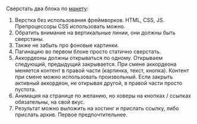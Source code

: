 Сверстать два блока по [макету](<https://www.figma.com/file/xf8RFhbSDQqHlayFNTlDjZ/%D1%82%D0%B5%D1%81%D1%82%D0%BE%D0%B2%D0%BE%D0%B5-(Copy)?type=design&node-id=10-135&mode=design&t=4rwWkmaA96Ol2m4d-4>):

1. Верстка без использования фреймворков. HTML, CSS, JS. Препроцессоры CSS использовать можно.
2. Обратить внимание на вертикальные линии, они должны быть сверстаны.
3. Также не забыть про фоновые картинки.
4. Пагинацию во первом блоке просто статично сверстать.
5. Аккордеоны должны открываться по одному. Открываем следующий, предыдущий закрывается. При смене аккордеона меняется контент в правой части (картинка, текст, кнопка). Контент при смене можно использовать произвольный. Если закрыть активный аккордеон, не открывая другой, в правой части просто пустота.
6. Анимация на странице по желанию, но ховеры на кнопках / ссылках обязательны, на свой вкус.
7. Результат можно выложить на хостинг и прислать ссылку, либо прислать архив. Первое предпочтительнее.
